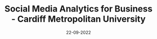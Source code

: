 ---
title: Social Media Analytics for Business - Cardiff Metropolitan University
shortDesc: Scraped the social media pages of an educational entity (Oxford University) and proposed business analytics from the data.
date: 22-09-2022
tech: Python - pandas, numPy, beautifulSoup, selenium, Tableau Desktop, Tableau Prep, Excel VBA
codeLink: https://github.com/soyinkas1/PP0004_Social-Media-Analytics-for-Business-Project_Web-Scrapping
webHost: https://public.tableau.com/views/SocialMediaDataVisualisation_Sho_CIS7029_May2022/Story1?:language=en-GB&:display_count=n&:origin=viz_share_link
readMore: https://github.com/soyinkas1/PP0004_Social-Media-Analytics-for-Business-Project_Web-Scrapping/blob/master/README.md
filterClass: filter-data-sci
img: "static\\assets\\img\\portfolio\\social-media-anal.jpg"
tag: Data Science
---